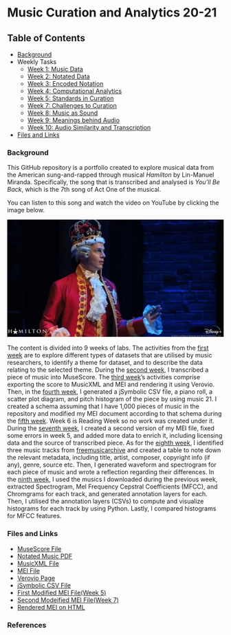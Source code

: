 # Music Curation and Analytics 20-21

## Table of Contents 

- [Background](#background)
- Weekly Tasks
  - [Week 1: Music Data](https://chenjcharlotte.github.io/MCA-2020/Labs/week1/week1.html)
  - [Week 2: Notated Data](https://chenjcharlotte.github.io/MCA-2020/Labs/week2/week2.html) 
  - [Week 3: Encoded Notation](https://chenjcharlotte.github.io/MCA-2020/Labs/week3/week3.html)
  - [Week 4: Computational Analytics](https://chenjcharlotte.github.io/MCA-2020/Labs/week4/week4.html) 
  - [Week 5: Standards in Curation](https://chenjcharlotte.github.io/MCA-2020/Labs/week5/week5.html) 
  - [Week 7: Challenges to Curation](https://chenjcharlotte.github.io/MCA-2020/Labs/week7/week7.html)
  - [Week 8: Music as Sound](https://chenjcharlotte.github.io/MCA-2020/Labs/week8/week8.html)
  - [Week 9: Meanings behind Audio](https://chenjcharlotte.github.io/MCA-2020/Labs/week9/week9.html)
  - [Week 10: Audio Similarity and Transcription](https://chenjcharlotte.github.io/MCA-2020/Labs/week10/week10.html)
- [Files and Links](#files-and-links)


###  Background 

This GitHub repository is a portfolio created to explore musical data from the American sung-and-rapped through musical *Hamilton* by Lin-Manuel Miranda. Specifically, the song that is transcribed and analysed is *You’ll Be Back*, which is the 7th song of Act One of the musical. 

You can listen to this song and watch the video on YouTube by clicking the image below. 

[![](https://github.com/chenjcharlotte/MCA-2020/blob/master/images/background_jonathangroff.png?raw=true)](https://www.youtube.com/watch?v=hYr_BdXdpaI)

The content is divided into 9 weeks of labs. The activities from the [first week](https://chenjcharlotte.github.io/MCA-2020/Labs/week1/week1.html) are to explore different types of datasets that are utilised by music researchers, to identify a theme for dataset, and to describe the data relating to the selected theme. During the [second week](https://chenjcharlotte.github.io/MCA-2020/Labs/week2/week2.html), I transcribed a piece of music into MuseScore. The [third week](https://chenjcharlotte.github.io/MCA-2020/Labs/week3/week3.html)’s activities comprise exporting the score to MusicXML and MEI and rendering it using Verovio. Then, in the [fourth week](https://chenjcharlotte.github.io/MCA-2020/Labs/week4/week4.html), I generated a jSymbolic CSV file, a piano roll, a scatter plot diagram, and pitch histogram of the piece by using music 21. I created a schema assuming that I have 1,000 pieces of music in the repository and modified my MEI document according to that schema during the [fifth week](https://chenjcharlotte.github.io/MCA-2020/Labs/week5/week5.html). Week 6 is Reading Week so no work was created under it. During the [seventh week](https://chenjcharlotte.github.io/MCA-2020/Labs/week6/week6.html), I created a second version of my MEI file, fixed some errors in week 5, and added more data to enrich it, including licensing data and the source of transcribed piece. As for the [eighth week](https://chenjcharlotte.github.io/MCA-2020/Labs/week8/week8.html), I identified three music tracks from [freemusicarchive](https://freemusicarchive.org) and created a table to note down the relevant metadata, including title, artist, composer, copyright info (if any), genre, source etc. Then, I generated waveform and spectrogram for each piece of music and wrote a reflection regarding their differences. In the [ninth week](https://chenjcharlotte.github.io/MCA-2020/Labs/week9/week9.html), I used the musics I downloaded during the previous week, extracted Spectrogram, Mel Frequency Cepstral Coefficients (MFCC), and Chromgrams for each track, and generated annotation layers for each. Then, I utilised the annotation layers (CSVs) to compute and visualize histograms for each track by using Python. Lastly, I compared histograms for MFCC features. 


###  Files and Links 
 
 - [MuseScore File](https://github.com/chenjcharlotte/MCA-2020/blob/master/Labs/week1/Youll_Be_Back.mscz)
 - [Notated Music PDF](https://github.com/chenjcharlotte/MCA-2020/blob/master/Labs/week2/You'll_Be_Back.pdf)
 - [MusicXML File](https://github.com/chenjcharlotte/MCA-2020/blob/master/Labs/week3/week3_Youll_Be_Back.musicxml) 
 - [MEI File](https://github.com/chenjcharlotte/MCA-2020/blob/master/Labs/week3/week3_Youll_Be_Back.mei) 
 - [Verovio Page](https://chenjcharlotte.github.io/MCA-2020/verovio.html) 
 - [jSymbolic CSV File](https://github.com/chenjcharlotte/MCA-2020/blob/master/Labs/week4/week4_jSymbolic1.csv) 
 - [First Modified MEI File(Week 5)](https://github.com/chenjcharlotte/MCA-2020/blob/master/Labs/week5/week5_Youll_Be_Back.mei)
 - [Second Modeified MEI File(Week 7)](https://github.com/chenjcharlotte/MCA-2020/blob/master/Labs/week7/week7_Youll_Be_Back.mei)
 - [Rendered MEI on HTML](https://chenjcharlotte.github.io/MCA-2020/week7Task2.html)
 

### References 
 
